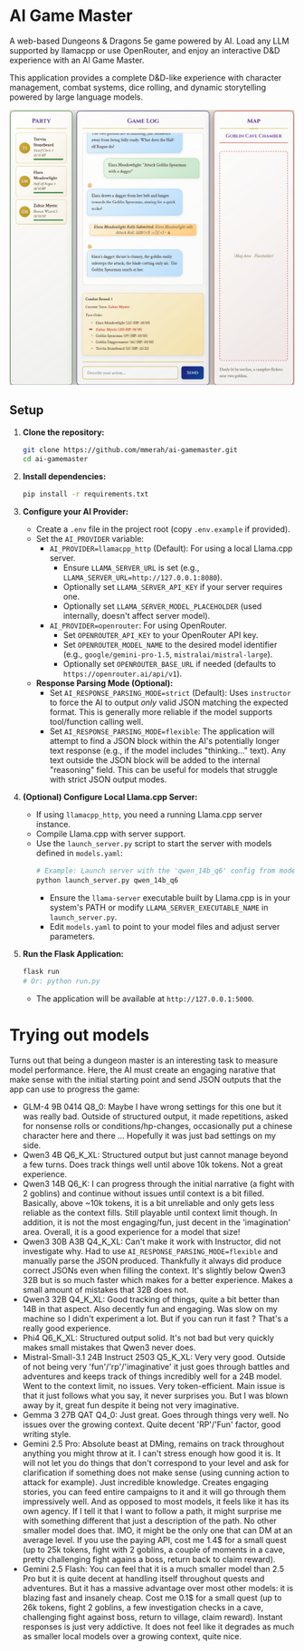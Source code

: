 # AI Game Master

A web-based Dungeons & Dragons 5e game powered by AI. Load any LLM supported by llamacpp or use OpenRouter, and enjoy an interactive D&D experience with an AI Game Master.

This application provides a complete D&D-like experience with character management, combat systems, dice rolling, and dynamic storytelling powered by large language models.

![alt text](./docs/State-Of-Play-23-May-2025.png "State of Play (23 May 2025)")

## Setup

1.  **Clone the repository:**
    ```bash
    git clone https://github.com/mmerah/ai-gamemaster.git
    cd ai-gamemaster
    ```
2.  **Install dependencies:**
    ```bash
    pip install -r requirements.txt
    ```
3.  **Configure your AI Provider:**
    *   Create a `.env` file in the project root (copy `.env.example` if provided).
    *   Set the `AI_PROVIDER` variable:
        *   `AI_PROVIDER=llamacpp_http` (Default): For using a local Llama.cpp server.
            *   Ensure `LLAMA_SERVER_URL` is set (e.g., `LLAMA_SERVER_URL=http://127.0.0.1:8080`).
            *   Optionally set `LLAMA_SERVER_API_KEY` if your server requires one.
            *   Optionally set `LLAMA_SERVER_MODEL_PLACEHOLDER` (used internally, doesn't affect server model).
        *   `AI_PROVIDER=openrouter`: For using OpenRouter.
            *   Set `OPENROUTER_API_KEY` to your OpenRouter API key.
            *   Set `OPENROUTER_MODEL_NAME` to the desired model identifier (e.g., `google/gemini-pro-1.5`, `mistralai/mistral-large`).
            *   Optionally set `OPENROUTER_BASE_URL` if needed (defaults to `https://openrouter.ai/api/v1`).
    *   **Response Parsing Mode (Optional):**
        *   Set `AI_RESPONSE_PARSING_MODE=strict` (Default): Uses `instructor` to force the AI to output *only* valid JSON matching the expected format. This is generally more reliable if the model supports tool/function calling well.
        *   Set `AI_RESPONSE_PARSING_MODE=flexible`: The application will attempt to find a JSON block within the AI's potentially longer text response (e.g., if the model includes "thinking..." text). Any text outside the JSON block will be added to the internal "reasoning" field. This can be useful for models that struggle with strict JSON output modes.

4.  **(Optional) Configure Local Llama.cpp Server:**
    *   If using `llamacpp_http`, you need a running Llama.cpp server instance.
    *   Compile Llama.cpp with server support.
    *   Use the `launch_server.py` script to start the server with models defined in `models.yaml`:
        ```bash
        # Example: Launch server with the 'qwen_14b_q6' config from models.yaml
        python launch_server.py qwen_14b_q6
        ```
        *   Ensure the `llama-server` executable built by Llama.cpp is in your system's PATH or modify `LLAMA_SERVER_EXECUTABLE_NAME` in `launch_server.py`.
        *   Edit `models.yaml` to point to your model files and adjust server parameters.

5.  **Run the Flask Application:**
    ```bash
    flask run
    # Or: python run.py
    ```
    *   The application will be available at `http://127.0.0.1:5000`.

# Trying out models
Turns out that being a dungeon master is an interesting task to measure model performance. Here, the AI must create an engaging narative that make sense with the initial starting point and send JSON outputs that the app can use to progress the game:

- GLM-4 9B 0414 Q8_0: Maybe I have wrong settings for this one but it was really bad. Outside of structured output, it made repetitions, asked for nonsense rolls or conditions/hp-changes, occasionally put a chinese character here and there ... Hopefully it was just bad settings on my side.
- Qwen3 4B Q6_K_XL: Structured output but just cannot manage beyond a few turns. Does track things well until above 10k tokens. Not a great experience.
- Qwen3 14B Q6_K: I can progress through the initial narrative (a fight with 2 goblins) and continue without issues until context is a bit filled. Basically, above ~10k tokens, it is a bit unreliable and only gets less reliable as the context fills. Still playable until context limit though. In addition, it is not the most engaging/fun, just decent in the 'imagination' area. Overall, it is a good experience for a model that size!
- Qwen3 30B A3B Q4_K_XL: Can't make it work with Instructor, did not investigate why. Had to use `AI_RESPONSE_PARSING_MODE=flexible` and manually parse the JSON produced. Thankfully it always did produce correct JSONs even when filling the context. It's slightly below Qwen3 32B but is so much faster which makes for a better experience. Makes a small amount of mistakes that 32B does not.
- Qwen3 32B Q4_K_XL: Good tracking of things, quite a bit better than 14B in that aspect. Also decently fun and engaging. Was slow on my machine so I didn't experiment a lot. But if you can run it fast ? That's a really good experience.
- Phi4 Q6_K_XL: Structured output solid. It's not bad but very quickly makes small mistakes that Qwen3 never does.
- Mistral-Small-3.1 24B Instruct 2503 Q5_K_XL: Very very good. Outside of not being very 'fun'/'rp'/'imaginative' it just goes through battles and adventures and keeps track of things incredibly well for a 24B model. Went to the context limit, no issues. Very token-efficient. Main issue is that it just follows what you say, it never surprises you. But I was blown away by it, great fun despite it being not very imaginative.
- Gemma 3 27B QAT Q4_0: Just great. Goes through things very well. No issues over the growing context. Quite decent 'RP'/'Fun' factor, good writing style.
- Gemini 2.5 Pro: Absolute beast at DMing, remains on track throughout anything you might throw at it. I can't stress enough how good it is. It will not let you do things that don't correspond to your level and ask for clarification if something does not make sense (using cunning action to attack for example). Just incredible knowledge. Creates engaging stories, you can feed entire campaigns to it and it will go through them impressively well. And as opposed to most models, it feels like it has its own agency. If I tell it that I want to follow a path, it might surprise me with something different that just a description of the path. No other smaller model does that. IMO, it might be the only one that can DM at an average level. If you use the paying API, cost me 1.4$ for a small quest (up to 25k tokens, fight with 2 goblins, a couple of moments in a cave, pretty challenging fight agains a boss, return back to claim reward).
- Gemini 2.5 Flash: You can feel that it is a much smaller model than 2.5 Pro but it is quite decent at handling itself throughout quests and adventures. But it has a massive advantage over most other models: it is blazing fast and insanely cheap. Cost me 0.1$ for a small quest (up to 26k tokens, fight 2 goblins, a few investigation checks in a cave, challenging fight against boss, return to village, claim reward). Instant responses is just very addictive. It does not feel like it degrades as much as smaller local models over a growing context, quite nice.
